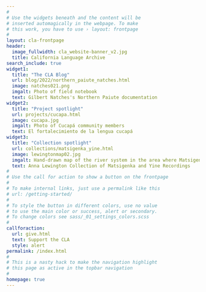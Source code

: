 ```yaml
---
#
# Use the widgets beneath and the content will be
# inserted automagically in the webpage. To make
# this work, you have to use › layout: frontpage
#
layout: cla-frontpage
header:
  image_fullwidth: cla_website-banner_v2.jpg
  title: California Language Archive
search_include: true
widget1:
  title: "The CLA Blog"
  url: blog/2022/northern_paiute_natches.html
  image: natches021.png
  imgalt: Photo of field notebook
  text: Gilbert Natches's Northern Paiute documentation
widget2:
  title: "Project spotlight"
  url: projects/cucapa.html
  image: cucapa.jpg
  imgalt: Photo of Cucapá community members
  text: El fortalecimiento de la lengua cucapá
widget3:
  title: "Collection spotlight"
  url: collections/matsigenka_yine.html
  image: lewingtonmap02.jpg
  imgalt: Hand-drawn map of the river system in the area where Matsigenka is spoken
  text: Anna Lewington Collection of Matsigenka and Yine Recordings
#
# Use the call for action to show a button on the frontpage
#
# To make internal links, just use a permalink like this
# url: /getting-started/
#
# To style the button in different colors, use no value
# to use the main color or success, alert or secondary.
# To change colors see sass/_01_settings_colors.scss
#
callforaction:
  url: give.html
  text: Support the CLA
  style: alert
permalink: /index.html
#
# This is a nasty hack to make the navigation highlight
# this page as active in the topbar navigation
#
homepage: true
---
```


